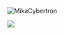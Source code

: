 <p align="left"> <img src="https://komarev.com/ghpvc/?username=MikaCybertron&label=Profile%20views&color=0e75b6&style=flat" alt="MikaCybertron" /> </p>

![](https://github-readme-stats.vercel.app/api?username=MikaCybertron&show_icons=true&theme=radical)
